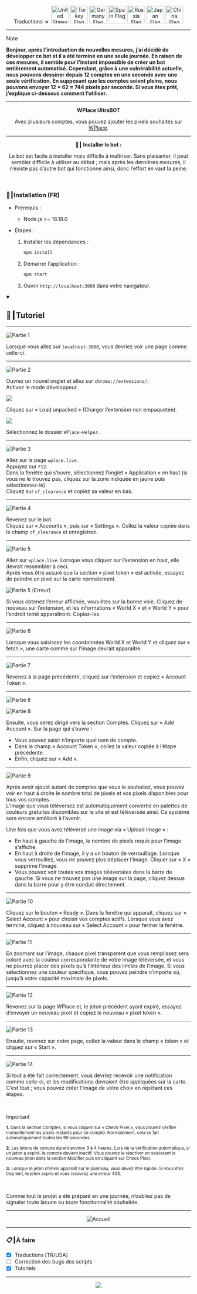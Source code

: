 <p align="center">
  Traductions ➜&nbsp;
  <a href="../README.md"><img src="https://flagcdn.com/256x192/us.png" width="48" alt="United States Flag"></a>
  <a href="TR.md"><img src="https://flagcdn.com/256x192/tr.png" width="48" alt="Turkey Flag"></a>
  <a href="DE.md"><img src="https://flagcdn.com/256x192/de.png" width="48" alt="Germany Flag"></a>
  <a href="ES.md"><img src="https://flagcdn.com/256x192/es.png" width="48" alt="Spain Flag"></a>
  <a href="RU.md"><img src="https://flagcdn.com/256x192/ru.png" width="48" alt="Russia Flag"></a>
  <a href="JA.md"><img src="https://flagcdn.com/256x192/jp.png" width="48" alt="Japan Flag"></a>
  <a href="CN.md"><img src="https://flagcdn.com/256x192/cn.png" width="48" alt="China Flag"></a>
</p>

---

> [!NOTE]
> **Bonjour, après l’introduction de nouvelles mesures, j’ai décidé de développer ce bot et il a été terminé en une seule journée. En raison de ces mesures, il semble pour l’instant impossible de créer un bot entièrement automatisé. Cependant, grâce à une vulnérabilité actuelle, nous pouvons dessiner depuis 12 comptes en une seconde avec une seule vérification. En supposant que les comptes soient pleins, nous pouvons envoyer 12 * 62 = <strong>744</strong> pixels par seconde. Si vous êtes prêt, j’explique ci-dessous comment l’utiliser.**

---

<p align="center"><strong>WPlace UltraBOT</strong></p>

<p align="center">
  Avec plusieurs comptes, vous pouvez ajouter les pixels souhaités sur <a href="https://wplace.live" target="_blank">WPlace</a>.
</p>

---

<p align="center"><strong>🚀┃ Installer le bot :</strong></p>

<p align="center">
  Le bot est facile à installer mais difficile à maîtriser. Sans plaisanter, il peut sembler difficile à utiliser au début ; mais après les dernières mesures, il n’existe pas d’autre bot qui fonctionne ainsi, donc l’effort en vaut la peine.
</p>

<br>

### 🔧┃Installation (FR)

- Prérequis :
  - Node.js >= 18.18.0

- Étapes :
  1. Installer les dépendances :
     
     ```bash
     npm install
     ```
  2. Démarrer l’application :
     
     ```bash
     npm start
     ```
  3. Ouvrir `http://localhost:3000` dans votre navigateur.

<details open>
  <summary><h2>📖┃Tutoriel</h2></summary>

---

![Partie 1](https://i.imgur.com/yS9093x.png)

Lorsque vous allez sur `localhost:3000`, vous devriez voir une page comme celle-ci.<br>

---

![Partie 2](https://i.imgur.com/taF0I2T.png)

Ouvrez un nouvel onglet et allez sur `chrome://extensions/`.<br>
Activez le mode développeur.<br>

![](https://i.imgur.com/oe42A42.png)

Cliquez sur « Load unpacked » (Charger l’extension non empaquetée).<br>

![](https://i.imgur.com/jPyzOr3.png)

Sélectionnez le dossier `WPlace-Helper`.<br>

---

![Partie 3](https://i.imgur.com/YVyvw3a.png)

Allez sur la page `wplace.live`.<br>
Appuyez sur `F12`.<br>
Dans la fenêtre qui s’ouvre, sélectionnez l’onglet « Application » en haut (si vous ne le trouvez pas, cliquez sur la zone indiquée en jaune puis sélectionnez-le).<br>
Cliquez sur `cf_clearance` et copiez sa valeur en bas.<br>

---

![Partie 4](https://i.imgur.com/sJvyiC6.png)

Revenez sur le bot.<br>
Cliquez sur « Accounts », puis sur « Settings ». Collez la valeur copiée dans le champ `cf_clearance` et enregistrez.

---

![Partie 5](https://i.imgur.com/vJkPMx8.png)

Allez sur `wplace.live`. Lorsque vous cliquez sur l’extension en haut, elle devrait ressembler à ceci.<br>
Après vous être assuré que la section « pixel token » est activée, essayez de peindre un pixel sur la carte normalement.<br>

![Partie 5 (Erreur)](https://i.imgur.com/uZmJDad.png)

Si vous obtenez l’erreur affichée, vous êtes sur la bonne voie. Cliquez de nouveau sur l’extension, et les informations « World X » et « World Y » pour l’endroit tenté apparaîtront. Copiez-les.<br>

---

![Partie 6](https://i.imgur.com/LniE1E8.png)

Lorsque vous saisissez les coordonnées World X et World Y et cliquez sur « fetch », une carte comme sur l’image devrait apparaître.<br>

---

![Partie 7](https://i.imgur.com/vJkPMx8.png)

Revenez à la page précédente, cliquez sur l’extension et copiez « Account Token ».

---

![Partie 8](https://i.imgur.com/8sjhH1L.png)

![Partie 8](https://i.imgur.com/jPyzOr3.png)

Ensuite, vous serez dirigé vers la section Comptes. Cliquez sur « Add Account ». Sur la page qui s’ouvre :
- Vous pouvez saisir n’importe quel nom de compte.
- Dans le champ « Account Token », collez la valeur copiée à l’étape précédente.
- Enfin, cliquez sur « Add ».

---

![Partie 9](https://i.imgur.com/DJUEywj.png)

Après avoir ajouté autant de comptes que vous le souhaitez, vous pouvez voir en haut à droite le nombre total de pixels et vos pixels disponibles pour tous vos comptes.<br>
L’image que vous téléversez est automatiquement convertie en palettes de couleurs gratuites disponibles sur le site et est téléversée ainsi. Ce système sera encore amélioré à l’avenir.

Une fois que vous avez téléversé une image via « Upload Image » :

- En haut à gauche de l’image, le nombre de pixels requis pour l’image s’affiche.
- En haut à droite de l’image, il y a un bouton de verrouillage. Lorsque vous verrouillez, vous ne pouvez plus déplacer l’image. Cliquer sur « X » supprime l’image.
- Vous pouvez voir toutes vos images téléversées dans la barre de gauche. Si vous ne trouvez pas une image sur la page, cliquez dessus dans la barre pour y être conduit directement.

---

![Partie 10](https://i.imgur.com/Dzt1p3o.png)

Cliquez sur le bouton « Ready ». Dans la fenêtre qui apparaît, cliquez sur « Select Account » pour choisir vos comptes actifs. Lorsque vous avez terminé, cliquez à nouveau sur « Select Account » pour fermer la fenêtre.

---

![Partie 11](https://i.imgur.com/QKJRVL9.png)

En zoomant sur l’image, chaque pixel transparent que vous remplissez sera coloré avec la couleur correspondante de votre image téléversée, et vous ne pourrez placer des pixels qu’à l’intérieur des limites de l’image. Si vous sélectionnez une couleur spécifique, vous pouvez peindre n’importe où, jusqu’à votre capacité maximale de pixels.

---

![Partie 12](https://i.imgur.com/vJkPMx8.png)

Revenez sur la page WPlace et, le jeton précédent ayant expiré, essayez d’envoyer un nouveau pixel et copiez le nouveau « pixel token ».

---

![Partie 13](https://i.imgur.com/wDp07pH.png)

Ensuite, revenez sur notre page, collez la valeur dans le champ « token » et cliquez sur « Start ».

---

![Partie 14](https://i.imgur.com/iQTH5TR.png)

Si tout a été fait correctement, vous devriez recevoir une notification comme celle-ci, et les modifications devraient être appliquées sur la carte. C’est tout ; vous pouvez créer l’image de votre choix en répétant ces étapes.

</details>

<br>

> [!IMPORTANT]
> <p><sub><strong>1.</strong> Dans la section Comptes, si vous cliquez sur « Check Pixel », vous pouvez vérifier manuellement les pixels restants pour ce compte. Normalement, cela se fait automatiquement toutes les 90 secondes.</sub></p>
> <p><sub><strong>2.</strong> Les jetons de compte durent environ 3 à 4 heures. Lors de la vérification automatique, si un jeton a expiré, le compte devient inactif. Vous pouvez le réactiver en saisissant le nouveau jeton dans la section Modifier puis en cliquant sur Check Pixel.</sub></p>
> <p><sub><strong>3.</strong> Lorsque le jeton d’envoi apparaît sur le panneau, vous devez être rapide. Si vous êtes trop lent, le jeton expire et vous recevrez une erreur 403.</sub></p>

<br>

Comme tout le projet a été préparé en une journée, n’oubliez pas de signaler toute lacune ou toute fonctionnalité souhaitée.

---

<p align="center">
  <img src="https://i.imgur.com/msR5dM9.png" alt="Accueil"/>
</p>

---

### 📋┃À faire

- [x] Traductions [TR/USA]
- [ ] Correction des bugs des scripts
- [x] Tutoriels

---

<p align="center">
  <a href="#"><img src="https://komarev.com/ghpvc/?username=xacter&repo=WPlace-UltraBOT&style=for-the-badge&label=Views:&color=gray"/></a>
</p>


